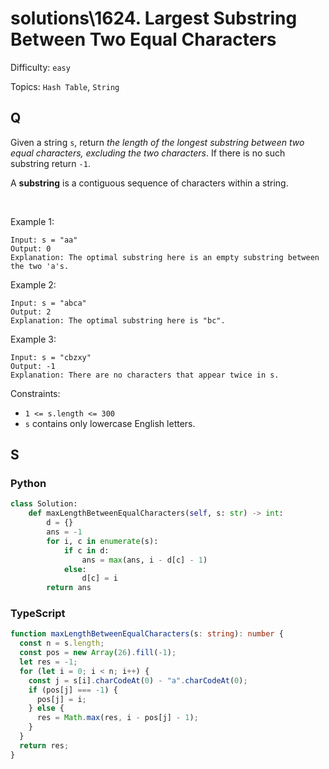 # solutions\1624. Largest Substring Between Two Equal Characters

Difficulty: `easy`

Topics: `Hash Table`, `String`

## Q

Given a string `s`, return _the length of the longest substring between two equal characters, excluding the two characters_. If there is no such substring return `-1`.

A **substring** is a contiguous sequence of characters within a string.

<br>

Example 1:

```
Input: s = "aa"
Output: 0
Explanation: The optimal substring here is an empty substring between the two 'a's.
```

Example 2:

```
Input: s = "abca"
Output: 2
Explanation: The optimal substring here is "bc".
```

Example 3:

```
Input: s = "cbzxy"
Output: -1
Explanation: There are no characters that appear twice in s.
```

Constraints:

- `1 <= s.length <= 300`
- `s` contains only lowercase English letters.

## S

### Python

```python
class Solution:
    def maxLengthBetweenEqualCharacters(self, s: str) -> int:
        d = {}
        ans = -1
        for i, c in enumerate(s):
            if c in d:
                ans = max(ans, i - d[c] - 1)
            else:
                d[c] = i
        return ans
```

### TypeScript

```typescript
function maxLengthBetweenEqualCharacters(s: string): number {
  const n = s.length;
  const pos = new Array(26).fill(-1);
  let res = -1;
  for (let i = 0; i < n; i++) {
    const j = s[i].charCodeAt(0) - "a".charCodeAt(0);
    if (pos[j] === -1) {
      pos[j] = i;
    } else {
      res = Math.max(res, i - pos[j] - 1);
    }
  }
  return res;
}
```
